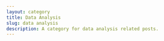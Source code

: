 ```yaml
---
layout: category
title: Data Analysis
slug: data analysis
description: A category for data analysis related posts.
---
```


